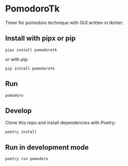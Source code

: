 PomodoroTk
==========

Timer for pomodoro technique with GUI written in tkinter.


Install with pipx or pip
-------------------------

```
pipx install pomodorotk
```

or with pip:

```
pip install pomodorotk
```

Run
---

```
pomodoro
```

Develop
-------

Clone this repo and install dependencies with Poetry:

```
poetry install
```

## Run in development mode

```
poetry run pomodoro
```